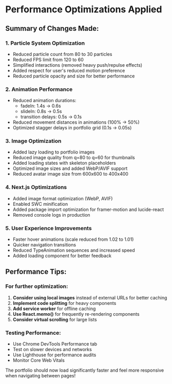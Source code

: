 # Performance Optimizations Applied

## Summary of Changes Made:

### 1. Particle System Optimization
- Reduced particle count from 80 to 30 particles
- Reduced FPS limit from 120 to 60
- Simplified interactions (removed heavy push/repulse effects)
- Added respect for user's reduced motion preference
- Reduced particle opacity and size for better performance

### 2. Animation Performance
- Reduced animation durations:
  - fadeIn: 1.4s → 0.6s
  - slideIn: 0.8s → 0.5s
  - transition delays: 0.5s → 0.1s
- Reduced movement distances in animations (100% → 50%)
- Optimized stagger delays in portfolio grid (0.1s → 0.05s)

### 3. Image Optimization
- Added lazy loading to portfolio images
- Reduced image quality from q=80 to q=60 for thumbnails
- Added loading states with skeleton placeholders
- Optimized image sizes and added WebP/AVIF support
- Reduced avatar image size from 600x600 to 400x400

### 4. Next.js Optimizations
- Added image format optimization (WebP, AVIF)
- Enabled SWC minification
- Added package import optimization for framer-motion and lucide-react
- Removed console logs in production

### 5. User Experience Improvements
- Faster hover animations (scale reduced from 1.02 to 1.01)
- Quicker navigation transitions
- Reduced TypeAnimation sequences and increased speed
- Added loading component for better feedback

## Performance Tips:

### For further optimization:
1. **Consider using local images** instead of external URLs for better caching
2. **Implement code splitting** for heavy components
3. **Add service worker** for offline caching
4. **Use React.memo()** for frequently re-rendering components
5. **Consider virtual scrolling** for large lists

### Testing Performance:
- Use Chrome DevTools Performance tab
- Test on slower devices and networks
- Use Lighthouse for performance audits
- Monitor Core Web Vitals

The portfolio should now load significantly faster and feel more responsive when navigating between pages!
